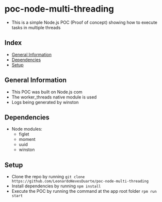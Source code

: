 # poc-node-multi-threading
* This is a simple Node.js POC (Proof of concept) showing how to execute tasks in multiple threads

## Index
* [General Information](#general-information)
* [Dependencies](#dependencies)
* [Setup](#setup)

## General Information
* This POC was built on Node.js com
* The worker_threads native module is used
* Logs being generated by winston

## Dependencies
* Node modules:
  * figlet
  * moment
  * uuid
  * winston

## Setup
* Clone the repo by running ```git clone https://github.com/LeonardoNevesDuarte/poc-node-multi-threading```
* Install dependencies by running ```npm install```
* Execute the POC by running the command at the app root folder ```rpm run start```